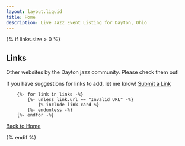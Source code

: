 ```yaml
---
layout: layout.liquid
title: Home
description: Live Jazz Event Listing for Dayton, Ohio
---
```


{% if links.size > 0 %}
<section class="links-list">
  <h1>Links</h1>
  <p>Other websites by the Dayton jazz community. Please check them out!</p>

  <p>If you have suggestions for links to add, let me know!
  <a href="https://docs.google.com/forms/d/17Bu7NbTSGHFeTOCW6Ss5xVEnmjY4VHblqwwUgMsYCT4" target="_blank" class="btn btn-inline">Submit a Link</a>
  </p>
  <div class="links-list-container">

		{%- for link in links -%}
			{%- unless link.url == "Invalid URL" -%}
				{% include link-card %}
			{%- endunless -%}
		{%- endfor -%}

  </div>

  <a class="btn" href="/">Back to Home</a>

</section>
{% endif %}
